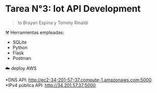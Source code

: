# Tarea N°3: Iot API Development 
> to Brayan Espina y Tommy Rinaldi

:hammer_and_pick:	Herramientas empleadas:
- SQLite
- Python
- Flask
- Postman


:cloud: deploy AWS

*DNS API: http://ec2-34-201-57-37.compute-1.amazonaws.com:5000
*IPv4 pública API: http://34.201.57.37:5000
